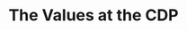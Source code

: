 ---
widget: slider  # Use the Slider widget as this page section
title: The Values at the CDP
weight: 15  # Position of this section on the page
active: true  # Publish this section?
headless: true  # This file represents a page section.

design:
  # Slide height is automatic unless you force a specific height (e.g. '400px')
  slide_height: '400px'
  is_fullscreen: false
  # Automatically transition through slides?
  loop: true
  # Duration of transition between slides (in ms)
  interval: 0

content:
  slides:
    - title: Our values at the CDP
      content: 
      align: center
      background:
        position: right
        color: '#02063C'
        brightness: 0.7
        media: 
        fit:  cover
    - title: Inclusivity and Diversity
      content: The Center for Computer Games Research values and promotes diversity in its research, work processes, and hiring practices.
      align: center
      background:
        position: right
        color: '#02063C'
        brightness: 1
        media: "TestBanner.png"
        fit:  cover
    - title: Equity
      content: The Center for Computer Games Research works towards creating more equality in research and industry, through academic work, public outreach, and industry collaborations.
      align: left
      background:
        position: center
        color: '#02063C'
        brightness: 0.7
        media: 
        fit:  cover
    - title: Intellectual development
      content: The Center for Computer Games Research is an environment where junior scholars can thrive and find support in their intellectual and career development.
      align: right
      background:
        position: center
        color: '#02063C'
        brightness: 0.7
        media: 
        fit:  cover
    - title: Work/Life balance
      content: The Center for Computer Games Research respects and encourages work/life balance, and aspires to create a healthy and inspiring work environment where faculty at all levels, from PhD and part-time lecturers to Full Professors, can thrive.
      align: center
      background:
        position: center
        color: '#02063C'
        brightness: 0.7
        media: 
        fit:  cover
    - title: Environmental Responsibility and Sustainability
      content: The Center for Computer Games Research commits to research, education, and work practices that contribute to the green transition.
      align: right
      background:
        position: center
        color: '#02063C'
        brightness: 0.7
        media: 
        fit:  cover
---